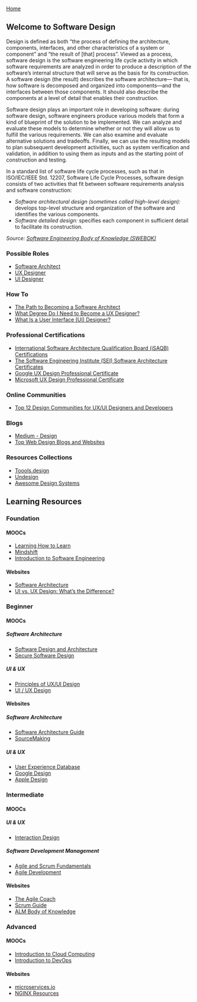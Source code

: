[Home](index.md)
## Welcome to Software Design

Design is defined as both “the process of defining the architecture, components, interfaces, and other characteristics of a system or component” and “the result of [that] process”. Viewed as a process, software design is the software engineering life cycle activity in which software requirements are analyzed in order to produce a description of the software’s internal structure that will serve as the basis for its construction. A software design (the result) describes the software architecture— that is, how software is decomposed and organized into components—and the interfaces between those components. It should also describe the components at a level of detail that enables their construction.

Software design plays an important role in developing software: during software design, software engineers produce various models that form a kind of blueprint of the solution to be implemented. We can analyze and evaluate these models to determine whether or not they will allow us to fulfill the various requirements. We can also examine and evaluate alternative solutions and tradeoffs. Finally, we can use the resulting models to plan subsequent development activities, such as system verification and validation, in addition to using them as inputs and as the starting point of construction and testing.

In a standard list of software life cycle processes, such as that in ISO/IEC/IEEE Std. 12207, Software Life Cycle Processes, software design consists of two activities that fit between software requirements analysis and software construction:
- *Software architectural design (sometimes called high-level design):* develops top-level structure and organization of the software and identifies the various components.
- *Software detailed design:* specifies each component in sufficient detail to facilitate its construction.

*Source: [Software Engineering Body of Knowledge (SWEBOK)](https://www.computer.org/education/bodies-of-knowledge/software-engineering)*

### Possible Roles

- [Software Architect](https://business.linkedin.com/talent-solutions/resources/how-to-hire-guides/software-architect/job-description)
- [UX Designer](https://business.linkedin.com/talent-solutions/resources/how-to-hire-guides/ux-designer/job-description)
- [UI Designer](https://www.toptal.com/designers/ui/job-description)

### How To

- [The Path to Becoming a Software Architect](https://medium.com/@nvashanin/the-path-to-becoming-a-software-architect-de53f1cb310a)
- [What Degree Do I Need to Become a UX Designer?](https://www.coursera.org/articles/what-degree-do-i-need-to-become-a-ux-designer)
- [What Is a User Interface (UI) Designer?](https://www.coursera.org/articles/what-is-a-user-interface-ui-designer-guide)

### Professional Certifications

- [International Software Architecture Qualification Board (iSAQB) Certifications](http://www.isaqb.org/certifications/)
- [The Software Engineering Institute (SEI) Software Architecture Certificates](https://www.sei.cmu.edu/training/certificates/architecture/)
- [Google UX Design Professional Certificate](https://www.coursera.org/professional-certificates/google-ux-design)
- [Microsoft UX Design Professional Certificate](https://www.coursera.org/professional-certificates/ux-design)

### Online Communities

- [Top 12 Design Communities for UX/UI Designers and Developers](https://blog.prototypr.io/top-12-design-communities-for-ux-ui-designers-and-developers-8fce239d8ed7)

### Blogs

- [Medium - Design](https://medium.com/topic/design)
- [Top Web Design Blogs and Websites](https://blog.feedspot.com/web_design_blogs/)

### Resources Collections

- [Toools.design](https://www.toools.design/)
- [Undesign](https://undesign.learn.uno/)
- [Awesome Design Systems](https://github.com/alexpate/awesome-design-systems)

## Learning Resources

### Foundation

#### MOOCs

- [Learning How to Learn](https://www.coursera.org/learn/learning-how-to-learn)
- [Mindshift](https://www.coursera.org/learn/mindshift)
- [Introduction to Software Engineering](https://www.coursera.org/learn/introduction-to-software-engineering)

#### Websites

- [Software Architecture](https://www.sei.cmu.edu/our-work/software-architecture/)
- [UI vs. UX Design: What’s the Difference?](https://www.coursera.org/articles/ui-vs-ux-design)

### Beginner

#### MOOCs

##### Software Architecture

- [Software Design and Architecture](https://www.coursera.org/specializations/software-design-architecture)
- [Secure Software Design](https://www.coursera.org/specializations/secure-software-design)

##### UI & UX

- [Principles of UX/UI Design](https://www.coursera.org/learn/principles-of-ux-ui-design)
- [UI / UX Design](https://www.coursera.org/specializations/ui-ux-design)

#### Websites

##### Software Architecture

- [Software Architecture Guide](https://martinfowler.com/architecture/)
- [SourceMaking](https://sourcemaking.com/)

##### UI & UX

- [User Experience Database](https://www.uxdatabase.io/)
- [Google Design](https://design.google/)
- [Apple Design](https://developer.apple.com/design/)

### Intermediate

#### MOOCs

##### UI & UX

- [Interaction Design](https://www.coursera.org/specializations/interaction-design)

##### Software Development Management

- [Agile and Scrum Fundamentals](https://www.edx.org/course/agile-and-scrum-fundamentals)
- [Agile Development](https://www.coursera.org/specializations/agile-development)

#### Websites

- [The Agile Coach](https://www.atlassian.com/agile)
- [Scrum Guide](http://www.scrumguides.org/)
- [ALM Body of Knowledge](http://www.almbok.com/)

### Advanced

#### MOOCs

- [Introduction to Cloud Computing](https://www.coursera.org/learn/introduction-to-cloud)
- [Introduction to DevOps](https://www.coursera.org/learn/intro-to-devops)

#### Websites

- [microservices.io](http://microservices.io)
- [NGINX Resources](https://www.nginx.com/resources/library/)

